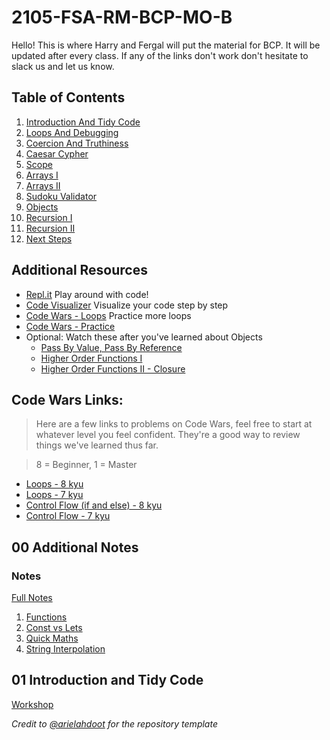 # 2105-FSA-RM-BCP-MO-B

Hello! This is where Harry and Fergal will put the material for BCP. It will be updated after every class. If any of the links don't work don't hesitate to slack us and let us know.

## Table of Contents

1. [Introduction And Tidy Code](#01-introduction-and-tidy-code)
2. [Loops And Debugging](#02-loops-and-debugging)
3. [Coercion And Truthiness](#03-coercion-and-truthiness)
4. [Caesar Cypher](#04-caesar-cypher)
5. [Scope](#05-scope)
6. [Arrays I](#06-arrays-I)
7. [Arrays II](#07-arrays-ii)
8. [Sudoku Validator](#08-sudoku-validator)
9. [Objects](#09-objects)
10. [Recursion I](#10-recursion-i)
11. [Recursion II](#11-recursion-ii)
12. [Next Steps](#12-next-steps)

## Additional Resources

- [Repl.it](https://repl.it/repls) Play around with code!
- [Code Visualizer](http://www.pythontutor.com/visualize.html#mode=edit) Visualize your code step by step
- [Code Wars - Loops](https://www.codewars.com/kata/search/javascript?q=&r%5B%5D=-8&r%5B%5D=-7&tags=Loops) Practice more loops
- [Code Wars - Practice](https://www.codewars.com/users/MrZizoScream/authored)
- Optional: Watch these after you've learned about Objects
  - [Pass By Value, Pass By Reference](https://youtu.be/Casw_S_uOoE)
  - [Higher Order Functions I](https://youtu.be/FiEY_pb_cR0)
  - [Higher Order Functions II - Closure](https://youtu.be/pAtDHJs5bis)

## Code Wars Links:

> Here are a few links to problems on Code Wars, feel free to start at whatever level you feel confident. They're a good way to review things we've learned thus far.

> 8 = Beginner, 1 = Master

- [Loops - 8 kyu](https://www.codewars.com/kata/search/my-languages?beta=false&q=&r=-8&tags=Loops)
- [Loops - 7 kyu](https://www.codewars.com/kata/search/my-languages?q=&r%5B%5D=-7&tags=Loops&beta=false)
- [Control Flow (if and else) - 8 kyu](https://www.codewars.com/kata/search/my-languages?beta=false&q=&r=-8&tags=Control+Flow)
- [Control Flow - 7 kyu](https://www.codewars.com/kata/search/my-languages?q=&r%5B%5D=-7&tags=Control+Flow&beta=false)

## **00 Additional Notes**

### Notes

[Full Notes](00-additional-notes)

1. [Functions](00-additional-notes/01-functions.js)
2. [Const vs Lets](00-additional-notes/02-const-vs-let.js)
3. [Quick Maths](00-additional-notes/03-quick-maths.js)
4. [String Interpolation](00-additional-notes/04-string-interpolation.js)

## **01 Introduction and Tidy Code**

[Workshop](https://learn.fullstackacademy.com/workshop/5ab7da028b8e9b000477fd36/landing)

<!--

**[Live Lecture](https://youtu.be/IrQhvZ8AV9A)**

**[Live Review](https://youtu.be/0l1cvh6sfQE)**

[Lecture Slides](01-tidy-code/01_IntroductionAndTidyCode.pdf)

### Notes

[Past Notes](01-tidy-code)

1. [Our Solution 1](https://codepen.io/habst/pen/mdWrBvV?editors=0010)
2. [Our Solution 2](https://codepen.io/habst/pen/YzZGrBP?editors=0010)
3. [Our Soluiton 3](https://codepen.io/habst/pen/OJpRxdb?editors=0010)

## **02 Loops And Debugging**

**[Prerecorded Lecture](https://learn.fullstackacademy.com/workshop/5ac57192f7ff470004a63148/content/5ac571d2bd9f9e0004adb0a4/text)**

[Lecture Slides](00-slides/02-Loops-and-Debugging.pdf)

**[Live Lecture](https://youtu.be/aQKHr2oDnOk)** (Old lecture)

[Workshop & Solutions](https://learn.fullstackacademy.com/workshop/5ac57192f7ff470004a63148/content/5ac573a6bd9f9e0004adb0cd/text)

[Exit Ticket](https://docs.google.com/forms/d/1xbaqc59drRmTN4gIH27Ow0-fBjvZnqPagA8ZMRwEhaM/viewform)

### Notes

* [Loops Solutions w/ Harry](https://codepen.io/collection/dbbpQd)

[Full Notes](02-loops-and-debugging)

1. [While Loop](02-loops-and-debugging/A-while-loop.js)
2. [For Loop](02-loops-and-debugging/B-for-loop.js)
3. [Which is Better](02-loops-and-debugging/C-for-vs-while.js)
4. [Continue Keyword](02-loops-and-debugging/D-continue.js)
5. [Break Keyword](02-loops-and-debugging/E-break.js)

## **03 Coercion and Truthiness**

[Lecture Slides](03-type-coercion-and-truthiness/03-Coercion-and-Truthiness.pdf)

**[Live Lecture](https://youtu.be/AY-llG2y4YE)**

**[Live Review](https://youtu.be/ZIbj1gZOf1M)**

[Workshop & Solutions](https://learn.fullstackacademy.com/workshop/5f24c8acfc4e3d00048aed53/content/5f24c8acfc4e3d00048aed63/text)

[Exit Ticket](https://docs.google.com/forms/d/e/1FAIpQLScVupIeB2jo_uiUOaEWoEBmNM80EwArRHYGXqz7wZxAf1DXiw/viewform)

### Notes

* [Truthiness & Types Solutions w/ Harry](https://codepen.io/collection/jbbkoO?cursor=ZD0wJm89MCZwPTEmdj00)

[Full Notes](03-coercion-and-truthiness)

1. [Explicit Coercion 1](03-coercion-and-truthiness/A-explicit-coercion.js)
2. [Implicit Coercion 1](03-coercion-and-truthiness/B-implicit-coercion-1.js)
3. [Implicit Coercion 2](03-coercion-and-truthiness/C-implicit-coercion-2.js)
4. [Boolean Coercion 1](03-coercion-and-truthiness/D-boolean-coercion-1.js)
5. [Boolean Coercion 2](03-coercion-and-truthiness/E-boolean-coercion-2.js)
6. [Boolean Coercion 3](03-coercion-and-truthiness/F-boolean-coercion-3.js)
7. [Logical Operators](03-coercion-and-truthiness/G-logical-operators-1.js)

## **04 Caesar Cypher**

**[Live Lecture](https://youtu.be/7EmRmZkRAak)**

**[Live Review](https://youtu.be/5z-DetUEoUs)**

[Lecture Slides](04-reacto/04.BCP-REACTO.pdf)

[Workshop & Solutions](https://learn.fullstackacademy.com/workshop/5ac574e51abd3200043c12e8/content/5ac574e51abd3200043c12ed/text)

[Exit Ticket](https://docs.google.com/forms/d/1kOJ3QBtlyqH-PYzms0nXwoWY1-DKsg-h7Up9Bczbo0Q/viewform)

### Notes

* [Our Caesar Cypher](https://codepen.io/habst/pen/LYWxdwV?editors=0010)
* [Our vowelCount](https://codepen.io/habst/pen/BaWpYGy)

## **05 Scope**

**[Live Lecture](https://youtu.be/ww1IqCNqHVc)**

**[Live Review](https://youtu.be/mZadnctnrK8)**

[Lecture Slides](05-scope/05_Scope.pdf)

[Workshop & Solutions](https://learn.fullstackacademy.com/workshop/5ac576417ec3340004bdddb4/landing)

[Exit Ticket](https://forms.gle/3wyhd27FtQrE9Kxf6)

### Notes

* [Our Caesar Cypher Decoder](https://codepen.io/habst/pen/xxqdyQd)
* [Our Solutions](https://codepen.io/collection/dbbRQk)

[Full Notes](05-scope)

1. [What is Scope?](05-scope/A-scope-is.js)
2. [Global Scope](05-scope/B-globalscope.js)
3. [Functional Scope](05-scope/C-func-scope.js)
4. [Nested Functions & Functional Scope](05-scope/D-nestedfunc.js)
5. [Block Scope](05-scope/E-blockscope.js)
6. [Hoisting](05-scope/F-hoisting.js)
7. [Best Practices](05-scope/G-bestpract.js)

## **06 Arrays I**

**[Live Lecture](https://youtu.be/ud4gLNoNyls)** (Old lecture)

**[Live Solutions](https://youtu.be/tEVT4mS0-TQ)**

[Lecture Slides](06-arrays-I/06_Arrays_I.pdf)

[Workshop & Solutions](https://learn.fullstackacademy.com/workshop/5ac57806bd9f9e0004adb186/landing)

[Exit Ticket](https://docs.google.com/forms/d/1uHL-GgLybZZOlb9ObCDQ4fzEv78QHA8iNNAxw3gfE6o/viewform)

### Notes

* [Chloe's Examples](https://replit.com/join/cztqkwdk-kuroii)
* [Harry's Arrays I Solutions](https://codepen.io/collection/pggdPL)

[Full Notes](06-arrays-I)

1. [Array Definition](06-arrays-I/A-array-definition.js)
2. [Typeof & Array.isArray()](06-arrays-I/B-typeof-isArray.js)
3. [Bracket Access](06-arrays-I/C-bracket-access.js)
4. [Bracket Assignment](06-arrays-I/D-br-assignment.js)
5. [Array Looping](06-arrays-I/E-array-looping.js)
6. [Array Length](06-arrays-I/F-array-length.js)
7. [Array.push()](06-arrays-I/G-array-push.js)
8. [Array.pop()](06-arrays-I/H-array-pop.js)
9. [Array.shift()](06-arrays-I/I-array-shift.js)
10. [Array.unshift()](06-arrays-I/J-array-unshift.js)
11. [Array.indexOf()](06-arrays-I/K-array-indexof.js)
12. [Array.slice()](06-arrays-I/L-array-slice.js)
13. [Array.includes()](06-arrays-I/M-array-includes.js)
14. [Array.reverse()](06-arrays-I/N-array-reverse.js)

## **07 Arrays II**

**[Live Lecture](https://youtu.be/RZnVM4VBfKI)**

**[Review](https://youtu.be/PRlP2CxMCqY)**

[Lecture Slides](07-arrays-ii/07.Arrays-II.pdf)

[Workshop & Solutions](https://learn.fullstackacademy.com/workshop/5ac579437ec3340004bdde15/landing)

### Notes

* [Harry's Arrays II solutions](https://codepen.io/collection/kNNxwj)

## **08 Sudoku Validator**

**[Live Lecture](https://youtu.be/WFudk4HOlJU)**

**[Review](https://youtu.be/q8zFfPfdKmQ)**

[Lecture Slides](08-sudoku-validator/08.BCP-Sudoku.pdf)

[Workshop & Solutions](https://learn.fullstackacademy.com/workshop/5ad399aa137d870004733bac/content/5ad399aa137d870004733bb1/text)

### Notes

[Our Solutions](https://codepen.io/habst/pen/gOmGbaN?editors=0010)

## **09 Objects**

**[Live Lecture](https://youtu.be/8Ahb7RUagTw)**

[Lecture Slides](09-objects/09_Objects.pdf)

[Workshop & Solutions](https://learn.fullstackacademy.com/workshop/5ac57b3ebd9f9e0004adb210/content/5ac57b3ebd9f9e0004adb215/text)

### General Notes

[Harry's Class Solutions](https://codepen.io/collection/rxxzRR)

[Full Notes](09-objects)

1. [What is an Object](09-objects/A-what-is-obj.js)
2. [Why are Objects Useful](09-objects/B-why-useful.js)
3. [Typeof an Object](09-objects/C-typeof-obj.js)
4. [Creating Objects](09-objects/D-create-obj.js)
5. [Access Object Properties](09-objects/E-obj-access.js)
6. [Adding Object Properties](09-objects/F-add-to-obj.js)
7. [Changing Object Properties](09-objects/G-change-val.js)
8. [Deleting Object Properties](09-objects/H-delete-kv.js)
9. [In Operator](09-objects/I-in-operator.js)
10. [For In Loop](09-objects/J-for-in-loop.js)
11. [Object Methods](09-objects/K-object-keys.js)
12. [Nested Arrays](09-objects/L-nested-arr.js)
13. [Nested Objects](09-objects/M-nested-obj.js)

### **Object Methods**

**[Live Lecture](https://youtu.be/pZ5Sm2yUfzo)**

[Workshop](https://learn.fullstackacademy.com/workshop/5ac57cb8bd9f9e0004adb24a/content/5ac57cb8bd9f9e0004adb24e/text)

[Solutions](https://learn.fullstackacademy.com/workshop/5ac57cb8bd9f9e0004adb24a/content/5ac57cb8bd9f9e0004adb250/text)

#### Object Methods Notes

1. [What Are Methods](09-objects/N-whatisamethod.js)
2. [Creating Methods](09-objects/O-createmethods.js)
3. [this](09-objects/P-this.js)
4. [Workshop Questions & Solutions](09-objects/Q-object-methods-workshop-and-solutions-links.md)

## **Pass By Value, Pass By Reference - Optional Advanced Lecture 1**

**[Live Lecture](https://youtu.be/Casw_S_uOoE)**

## **Higher Order Functions I - Optional Advanced Lecture 2**

**[Live Lecture](https://youtu.be/FiEY_pb_cR0)**

## **Higher Order Functions II - Optional Advanced Lecture 3**

**[Live Lecture](https://youtu.be/pAtDHJs5bis)**

## **10 Recursion I**

**[Live Lecture](https://youtu.be/Y7g_OUpRVDE)** (old link)

[Lecture Slides](10-recursion-i/10_Recursion_I.pdf)

[Workshop & Solutions](https://learn.fullstackacademy.com/workshop/5aca423037312200043b634a/content/5aca423137312200043b6356/text)

### Notes

* [Chloe's Review](https://replit.com/join/gqipeldh-kuroii)
* [Harry's Review](https://codepen.io/collection/MggPbv)

[Full Notes](10-recursion-i)

1. [Definition of Recursion](10-recursion-i/A-definition.js)
2. [The Call Stack](10-recursion-i/B-thecallstack.js)
3. [Countdown](10-recursion-i/C-countdown.js)
4. [Factorial](10-recursion-i/D-factorial.js)
5. [Iterables](10-recursion-i/E-iterables.js)
6. [Hints](10-recursion-i/F-hints.js)

## **11 Recursion II**

**[Live Lecture](https://youtu.be/f7X2jxvKPdU)**

**[Live Review](https://youtu.be/CDtEBk3t3Wo)**

[Lecture Slides](11-recursion-ii/11-Recursion-II.pdf)

[Workshop & Solutions](https://learn.fullstackacademy.com/workshop/5aca509c37312200043b6422/content/5aca509c37312200043b642a/text)

### Notes

* [Solutions w/ Harry](https://codepen.io/collection/xKKQZk)

[Full Notes](11-recursion-ii)

1. [logsAnArray](11-recursion-ii/A-logsAnArray.js)
2. [concatEls](11-recursion-ii/B-concatEls.js)
3. [sumVals](11-recursion-ii/C-sumVals.js)

## **12 Next Steps**

**[Live Lecture](https://youtu.be/ymNBN2HWEso)**

-->

*Credit to [@arielahdoot](https://github.com/arielahdoot/2103-FSA-RM-BCP-MO-A) for the repository template*
